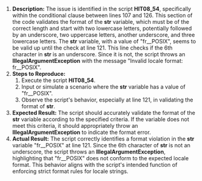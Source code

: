 ﻿1. **Description:** The issue is identified in the script **HIT08\_54**, specifically within the conditional clause between lines 107 and 126. This section of the code validates the format of the **str** variable, which must be of the correct length and start with two lowercase letters, potentially followed by an underscore, two uppercase letters, another underscore, and three lowercase letters. The **str** variable, with a value of "fr\_\_POSIX", seems to be valid up until the check at line 121. This line checks if the 6th character in **str** is an underscore. Since it is not, the script throws an **IllegalArgumentException** with the message "Invalid locale format: fr\_\_POSIX".
1. **Steps to Reproduce:**
   1. Execute the script **HIT08\_54**.
   1. Input or simulate a scenario where the **str** variable has a value of "fr\_\_POSIX".
   1. Observe the script's behavior, especially at line 121, in validating the format of **str**.
1. **Expected Result:** The script should accurately validate the format of the **str** variable according to the specified criteria. If the variable does not meet this criteria, it should appropriately throw an **IllegalArgumentException** to indicate the format error.
1. **Actual Result:** The script correctly identifies a format violation in the **str** variable "fr\_\_POSIX" at line 121. Since the 6th character of **str** is not an underscore, the script throws an **IllegalArgumentException**, highlighting that "fr\_\_POSIX" does not conform to the expected locale format. This behavior aligns with the script's intended function of enforcing strict format rules for locale strings.

